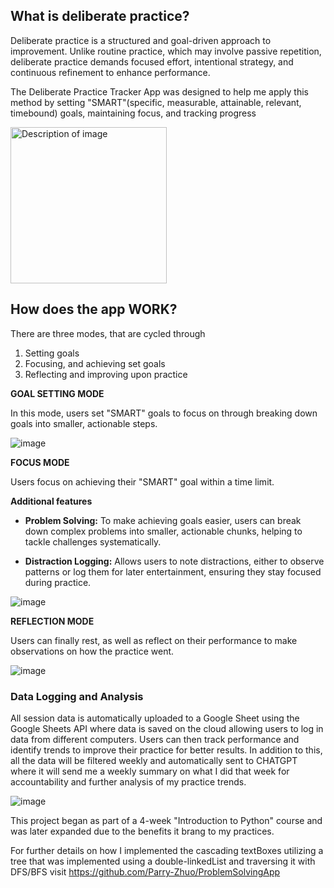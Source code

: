 ## What is deliberate practice?

Deliberate practice is a structured and goal-driven approach to improvement. Unlike routine practice, which may involve passive repetition, 
deliberate practice demands focused effort, intentional strategy, and continuous refinement to enhance performance.

The Deliberate Practice Tracker App was designed to help me apply this method by setting "SMART"(specific, measurable, attainable, relevant, timebound) goals, maintaining focus, and tracking progress

<img src="https://github.com/user-attachments/assets/d0338e53-48b1-493d-a38b-8ca59df22748" alt="Description of image" width="250"/>

## How does the app WORK?
There are three modes, that are cycled through
1. Setting goals
2. Focusing, and achieving set goals
3. Reflecting and improving upon practice 

**GOAL SETTING MODE**

In this mode, users set "SMART" goals to focus on through breaking down goals into smaller, actionable steps.

![image](https://github.com/user-attachments/assets/b0fbdf77-6ed8-4026-8bba-0b4e1bfb4d43)


**FOCUS MODE**

Users focus on achieving their "SMART" goal within a time limit.

**Additional features**

  - **Problem Solving:** To make achieving goals easier, users can break down complex problems into smaller, actionable chunks, helping to tackle challenges systematically.
  
  - **Distraction Logging:** Allows users to note distractions, either to observe patterns or log them for later entertainment, ensuring they stay focused during practice.
  

![image](https://github.com/user-attachments/assets/68b9e6a3-1c75-4cb3-a309-27ada0de7a8b)

**REFLECTION MODE**

Users can finally rest, as well as reflect on their performance to make observations on how the practice went.

![image](https://github.com/user-attachments/assets/175ad7cf-2beb-4612-9dc2-9def5fd5e8ba)

### Data Logging and Analysis
All session data is automatically uploaded to a Google Sheet using the Google Sheets API where data is saved on the cloud allowing users to log in data from different computers.
Users can then track performance and identify trends to improve their practice for better results. In addition to this, all the data will be filtered weekly and automatically sent to CHATGPT where it will send me a weekly summary on what I did that week for accountability and further analysis of my practice trends.

![image](https://github.com/user-attachments/assets/f6f8a3d9-7be7-4c73-9c1d-e1bdd36dd03e)



This project began as part of a 4-week "Introduction to Python" course and was later expanded due to the benefits it brang to my practices. 

For further details on how I implemented the cascading textBoxes utilizing a tree that was implemented using a double-linkedList and traversing it with DFS/BFS visit
https://github.com/Parry-Zhuo/ProblemSolvingApp

